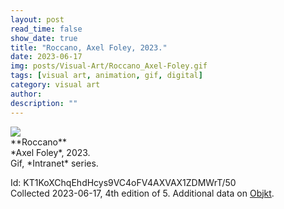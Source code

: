 ```yaml
---
layout: post
read_time: false
show_date: true
title: "Roccano, Axel Foley, 2023."
date: 2023-06-17
img: posts/Visual-Art/Roccano_Axel-Foley.gif
tags: [visual art, animation, gif, digital]
category: visual art
author: 
description: ""
---
```


<img src='./assets/img/posts/Visual-Art/Roccano_Axel-Foley.gif'>

<br>
**Roccano**
<br>*Axel Foley*, 2023.
<br>Gif, *Intranet* series.


 <div class="page-separator"></div>

Id: KT1KoXChqEhdHcys9VC4oFV4AXVAX1ZDMWrT/50
<br>Collected 2023-06-17, 4th edition of 5. Additional data on [Objkt](https://objkt.com/tokens/KT1KoXChqEhdHcys9VC4oFV4AXVAX1ZDMWrT/50).
